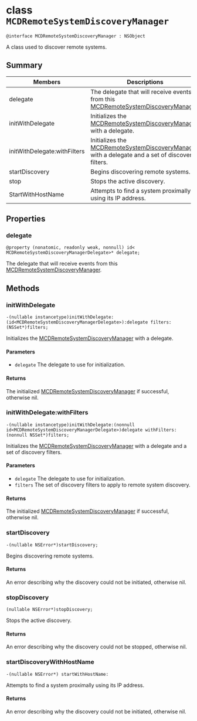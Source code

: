 # class `MCDRemoteSystemDiscoveryManager` 

```
@interface MCDRemoteSystemDiscoveryManager : NSObject
```  

A class used to discover remote systems.

## Summary

 Members                        | Descriptions                                
--------------------------------|---------------------------------------------
delegate | The delegate that will receive events from this [MCDRemoteSystemDiscoveryManager](MCDRemoteSystemDiscoveryManager.md).
initWithDelegate | Initializes the [MCDRemoteSystemDiscoveryManager](MCDRemoteSystemDiscoveryManager.md) with a delegate.
initWithDelegate:withFilters | Initializes the [MCDRemoteSystemDiscoveryManager](MCDRemoteSystemDiscoveryManager.md) with a delegate and a set of discovery filters.
startDiscovery | Begins discovering remote systems.
stop | Stops the active discovery.
StartWithHostName | Attempts to find a system proximally using its IP address.

## Properties

### delegate
`@property (nonatomic, readonly weak, nonnull) id< MCDRemoteSystemDiscoveryManagerDelegate>* delegate;`

The delegate that will receive events from this [MCDRemoteSystemDiscoveryManager](MCDRemoteSystemDiscoveryManager.md).

## Methods

### initWithDelegate
`-(nullable instancetype)initWithDelegate:(id<MCDRemoteSystemDiscoveryManagerDelegate>):delegate filters:(NSSet*)filters;`

Initializes the [MCDRemoteSystemDiscoveryManager](MCDRemoteSystemDiscoveryManager.md) with a delegate.

#### Parameters
* `delegate` The delegate to use for initialization.

#### Returns
The initialized [MCDRemoteSystemDiscoveryManager](MCDRemoteSystemDiscoveryManager.md) if successful, otherwise nil.

### initWithDelegate:withFilters
`-(nullable instancetype)initWithDelegate:(nonnull id<MCDRemoteSystemDiscoveryManagerDelegate>)delegate withFilters:(nonnull NSSet*)filters;`

Initializes the [MCDRemoteSystemDiscoveryManager](MCDRemoteSystemDiscoveryManager.md) with a delegate and a set of discovery filters.

#### Parameters
* `delegate` The delegate to use for initialization.
* `filters` The set of discovery filters to apply to remote system discovery.

#### Returns
The initialized [MCDRemoteSystemDiscoveryManager](MCDRemoteSystemDiscoveryManager.md) if successful, otherwise nil.

### startDiscovery
`-(nullable NSError*)startDiscovery;` 

Begins discovering remote systems.

#### Returns
An error describing why the discovery could not be initiated, otherwise nil.

### stopDiscovery
`(nullable NSError*)stopDiscovery;` 

Stops the active discovery.

#### Returns
An error describing why the discovery could not be stopped, otherwise nil.

### startDiscoveryWithHostName
`-(nullable NSError*) startWithHostName:` 

Attempts to find a system proximally using its IP address.

#### Returns
An error describing why the discovery could not be initiated, otherwise nil.